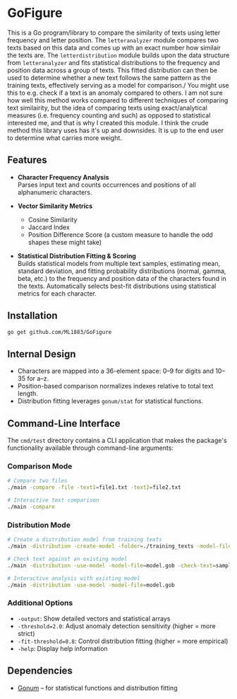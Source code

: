 # GoFigure
  This is a Go program/library to compare the similarity of texts using letter frequency and letter position. The `letteranalyzer` module compares two texts based on this data and comes up with an exact number how similair the texts are. The `letterdistribution` module builds upon the data structure from `letteranalyzer` and fits statistical distributions to the frequency and position data across a group of texts. This fitted distribution can then be used to determine whether a new text follows the same pattern as the training texts, effectively serving as a model for comparison./ You might use this to e.g. check if a text is an anomaly compared to others. I am not sure how well this method works compared to different techniques of comparing text similairity, but the idea of comparing texts using exact/analytical measures (i.e. frequency counting and such) as opposed to statistical interested me, and that is why I created this module. I think the crude method this library uses has it's up and downsides. It is up to the end user to determine what carries more weight.

## Features

- **Character Frequency Analysis**  
  Parses input text and counts occurrences and positions of all alphanumeric characters.

- **Vector Similarity Metrics**
  - Cosine Similarity
  - Jaccard Index
  - Position Difference Score (a custom measure to handle the odd shapes these might take)

- **Statistical Distribution Fitting & Scoring**  
  Builds statistical models from multiple text samples, estimating mean, standard deviation, and fitting probability distributions (normal, gamma, beta, etc.) to the frequency and position data of the characters found in the texts. Automatically selects best-fit distributions using statistical metrics for each character.

## Installation

```bash
go get github.com/ML1883/GoFigure
```

## Internal Design

- Characters are mapped into a 36-element space: 0–9 for digits and 10–35 for a–z.
- Position-based comparison normalizes indexes relative to total text length.
- Distribution fitting leverages `gonum/stat` for statistical functions.

## Command-Line Interface

The `cmd/test` directory contains a CLI application that makes the package's functionality available through command-line arguments:

### Comparison Mode
```bash
# Compare two files
./main -compare -file -text1=file1.txt -text2=file2.txt

# Interactive text comparison
./main -compare
```

### Distribution Mode

```bash
# Create a distribution model from training texts
./main -distribution -create-model -folder=./training_texts -model-file=model.gob

# Check text against an existing model
./main -distribution -use-model -model-file=model.gob -check-text=sample.txt

# Interactive analysis with existing model
./main -distribution -use-model -model-file=model.gob
```

### Additional Options

- `-output`: Show detailed vectors and statistical arrays
- `-threshold=2.0`: Adjust anomaly detection sensitivity (higher = more strict)
- `-fit-threshold=0.8`: Control distribution fitting (higher = more empirical)
- `-help`: Display help information

## Dependencies

- [Gonum](https://github.com/gonum/gonum) – for statistical functions and distribution fitting